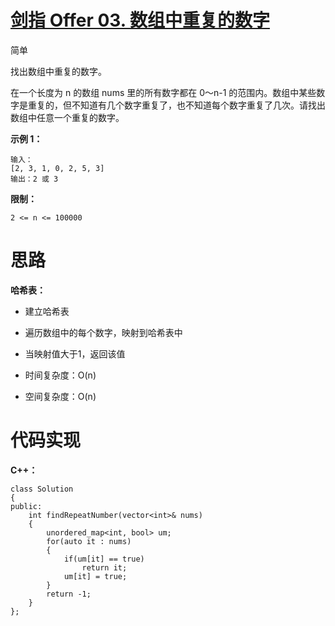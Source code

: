 # [剑指 Offer 03. 数组中重复的数字](https://leetcode.cn/problems/shu-zu-zhong-zhong-fu-de-shu-zi-lcof/)

简单



找出数组中重复的数字。


在一个长度为 n 的数组 nums 里的所有数字都在 0～n-1 的范围内。数组中某些数字是重复的，但不知道有几个数字重复了，也不知道每个数字重复了几次。请找出数组中任意一个重复的数字。

**示例 1：**

```
输入：
[2, 3, 1, 0, 2, 5, 3]
输出：2 或 3 
```

 

**限制：**

```
2 <= n <= 100000
```



# 思路

**哈希表：**

- 建立哈希表
- 遍历数组中的每个数字，映射到哈希表中
- 当映射值大于1，返回该值

- 时间复杂度：O(n)

- 空间复杂度：O(n)



# 代码实现

**C++：**

```
class Solution
{
public:
    int findRepeatNumber(vector<int>& nums)
    {
        unordered_map<int, bool> um;
        for(auto it : nums)
        {
        	if(um[it] == true)
                return it;
            um[it] = true;
        }
        return -1;
    }
};
```

